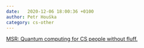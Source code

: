 ```yaml
---
date:   2020-12-06 18:00:36 +0100
author: Petr Houška
category: cs-other
---	
```

[MSR: Quantum computing for CS people without fluff.](https://www.microsoft.com/en-us/research/video/quantum-computing-computer-scientists/)
